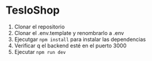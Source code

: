 # TesloShop

1. Clonar el repositorio
2. Clonar el .env.template y renombrarlo a .env
3. Ejecutgar `npm install` para instalar las dependencias
4. Verificar q el backend esté en el puerto 3000
5. Ejecutar `npm run dev`
